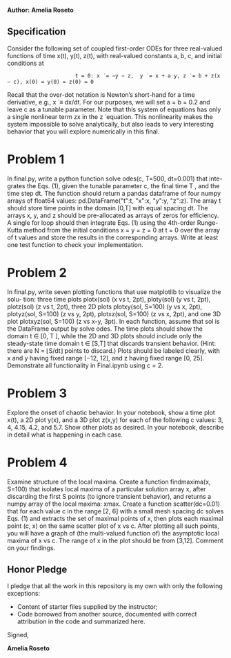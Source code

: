 
**Author:** **Amelia Roseto**

## Specification

Consider the following set of coupled first-order ODEs for three real-valued functions of time x(t), y(t), z(t), with real-valued constants a, b, c, and initial conditions at 

                          t = 0: x ̇ = −y − z,  y ̇ = x + a y, z ̇ = b + z(x − c), x(0) = y(0) = z(0) = 0


Recall that the over-dot notation is Newton’s short-hand for a time derivative, e.g., x ̇ ≡ dx/dt. For our purposes, we will set a = b = 0.2 and leave c as a tunable parameter. Note that this system of equations has only a single nonlinear term zx in the z ̇ equation. This nonlinearity makes the system impossible to solve analytically, but also leads to very interesting behavior that you will explore numerically in this final.


# Problem 1
In final.py, write a python function solve odes(c, T=500, dt=0.001) that inte- grates the Eqs. (1), given the tunable parameter c, the final time T , and the time step dt. The function should return a pandas dataframe of four numpy arrays of float64 values: pd.DataFrame("t":t, "x":x, "y":y, "z":z). The array t should store time points in the domain [0,T] with equal spacing dt. The arrays x, y, and z should be pre-allocated as arrays of zeros for efficiency. A single for loop should then integrate Eqs. (1) using the 4th-order Runge-Kutta method from the initial conditions x = y = z = 0 at t = 0 over the array of t values and store the results in the corresponding arrays. Write at least one test function to check your implementation.

# Problem 2
In final.py, write seven plotting functions that use matplotlib to visualize the solu- tion: three time plots plotx(sol) (x vs t, 2pt), ploty(sol) (y vs t, 2pt), plotz(sol) (z vs t, 2pt), three 2D plots plotxy(sol, S=100) (y vs x, 2pt), plotyz(sol, S=100) (z vs y, 2pt), plotxz(sol, S=100) (z vs x, 2pt), and one 3D plot plotxyz(sol, S=100) (z vs x-y, 3pt). In each function, assume that sol is the DataFrame output by solve odes. The time plots should show the domain t ∈ [0, T ], while the 2D and 3D plots should include only the steady-state time domain t ∈ [S,T] that discards transient behavior. (Hint: there are N = ⌊S/dt⌋ points to discard.) Plots should be labeled clearly, with x and y having fixed range [−12, 12], and z having fixed range [0, 25]. Demonstrate all functionality in Final.ipynb using c = 2.

# Problem 3
Explore the onset of chaotic behavior. In your notebook, show a time plot x(t), a 2D plot y(x), and a 3D plot z(x,y) for each of the following c values: 3, 4, 4.15, 4.2, and 5.7. Show other plots as desired. In your notebook, describe in detail what is happening in each case.

# Problem 4
Examine structure of the local maxima. Create a function findmaxima(x, S=100) that isolates local maxima of a particular solution array x, after discarding the first S points (to ignore transient behavior), and returns a numpy array of the local maxima: xmax. Create a function scatter(dc=0.01) that for each value c in the range [2, 6] with a small mesh spacing dc solves Eqs. (1) and extracts the set of maximal points of x, then plots each maximal point (c, x) on the same scatter plot of x vs c. After plotting all such points, you will have a graph of (the multi-valued function of) the asymptotic local maxima of x vs c. The range of x in the plot should be from [3,12]. Comment on your findings.



## Honor Pledge

I pledge that all the work in this repository is my own with only the following exceptions:

* Content of starter files supplied by the instructor;
* Code borrowed from another source, documented with correct attribution in the code and summarized here.

Signed,

**Amelia Roseto**
